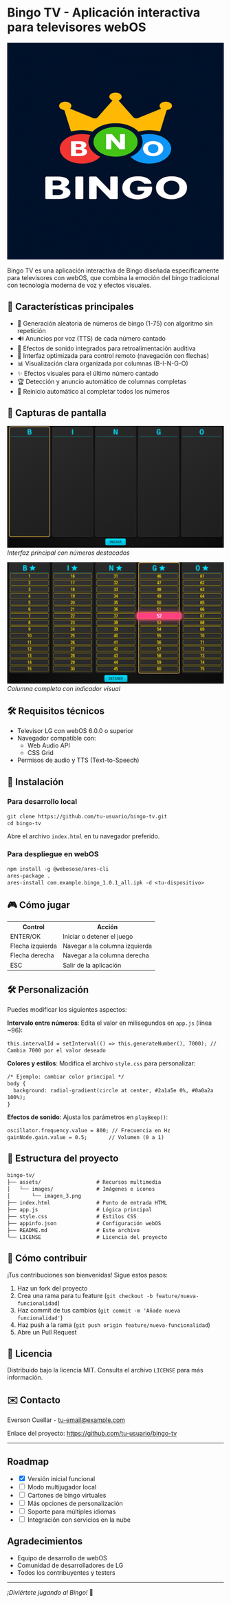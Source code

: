 <!DOCTYPE html>
<html>
<body>

<h1>Bingo TV - Aplicación interactiva para televisores webOS</h1>

<p><img src="assets/images/imagen_3.png" alt="Banner del proyecto"></p>

<p>Bingo TV es una aplicación interactiva de Bingo diseñada específicamente para televisores con webOS, que combina la emoción del bingo tradicional con tecnología moderna de voz y efectos visuales.</p>

<h2><span class="emoji">🌟</span> Características principales</h2>

<ul>
    <li><span class="emoji">🎯</span> Generación aleatoria de números de bingo (1-75) con algoritmo sin repetición</li>
    <li><span class="emoji">🔊</span> Anuncios por voz (TTS) de cada número cantado</li>
    <li><span class="emoji">🔔</span> Efectos de sonido integrados para retroalimentación auditiva</li>
    <li><span class="emoji">🎨</span> Interfaz optimizada para control remoto (navegación con flechas)</li>
    <li><span class="emoji">📊</span> Visualización clara organizada por columnas (B-I-N-G-O)</li>
    <li><span class="emoji">✨</span> Efectos visuales para el último número cantado</li>
    <li><span class="emoji">🏆</span> Detección y anuncio automático de columnas completas</li>
    <li><span class="emoji">🔄</span> Reinicio automático al completar todos los números</li>
</ul>

<h2><span class="emoji">📸</span> Capturas de pantalla</h2>

<p><img src="assets/images/Screenshot_1.png" alt="Interfaz principal"><br>
<em>Interfaz principal con números destacados</em></p>

<p><img src="assets/images/Screenshot_4.png" alt="Columna completa"><br>
<em>Columna completa con indicador visual</em></p>

<h2><span class="emoji">🛠️</span> Requisitos técnicos</h2>

<ul>
    <li>Televisor LG con webOS 6.0.0 o superior</li>
    <li>Navegador compatible con:
        <ul>
            <li>Web Audio API</li>
            <li>CSS Grid</li>
        </ul>
    </li>
    <li>Permisos de audio y TTS (Text-to-Speech)</li>
</ul>

<h2><span class="emoji">🚀</span> Instalación</h2>

<h3>Para desarrollo local</h3>

<pre><code>git clone https://github.com/tu-usuario/bingo-tv.git
cd bingo-tv
</code></pre>

<p>Abre el archivo <code>index.html</code> en tu navegador preferido.</p>

<h3>Para despliegue en webOS</h3>

<pre><code>npm install -g @webosose/ares-cli
ares-package .
ares-install com.example.bingo_1.0.1_all.ipk -d &lt;tu-dispositivo&gt;
</code></pre>

<h2><span class="emoji">🎮</span> Cómo jugar</h2>

<table>
    <tr>
        <th>Control</th>
        <th>Acción</th>
    </tr>
    <tr>
        <td>ENTER/OK</td>
        <td>Iniciar o detener el juego</td>
    </tr>
    <tr>
        <td>Flecha izquierda</td>
        <td>Navegar a la columna izquierda</td>
    </tr>
    <tr>
        <td>Flecha derecha</td>
        <td>Navegar a la columna derecha</td>
    </tr>
    <tr>
        <td>ESC</td>
        <td>Salir de la aplicación</td>
    </tr>
</table>

<h2><span class="emoji">🛠</span> Personalización</h2>

<p>Puedes modificar los siguientes aspectos:</p>

<p><strong>Intervalo entre números</strong>:
Edita el valor en milisegundos en <code>app.js</code> (línea ~96):</p>

<pre><code>this.intervalId = setInterval(() => this.generateNumber(), 7000); // Cambia 7000 por el valor deseado
</code></pre>

<p><strong>Colores y estilos</strong>:
Modifica el archivo <code>style.css</code> para personalizar:</p>

<pre><code>/* Ejemplo: cambiar color principal */
body {
  background: radial-gradient(circle at center, #2a1a5e 0%, #0a0a2a 100%);
}
</code></pre>

<p><strong>Efectos de sonido</strong>:
Ajusta los parámetros en <code>playBeep()</code>:</p>

<pre><code>oscillator.frequency.value = 800; // Frecuencia en Hz
gainNode.gain.value = 0.5;       // Volumen (0 a 1)
</code></pre>

<h2><span class="emoji">📂</span> Estructura del proyecto</h2>

<pre><code>bingo-tv/
├── assets/                  # Recursos multimedia
│   └── images/              # Imágenes e iconos
│       └── imagen_3.png
├── index.html               # Punto de entrada HTML
├── app.js                   # Lógica principal
├── style.css                # Estilos CSS
├── appinfo.json             # Configuración webOS
├── README.md                # Este archivo
└── LICENSE                  # Licencia del proyecto
</code></pre>

<h2><span class="emoji">🤝</span> Cómo contribuir</h2>

<p>¡Tus contribuciones son bienvenidas! Sigue estos pasos:</p>

<ol>
    <li>Haz un fork del proyecto</li>
    <li>Crea una rama para tu feature (<code>git checkout -b feature/nueva-funcionalidad</code>)</li>
    <li>Haz commit de tus cambios (<code>git commit -m 'Añade nueva funcionalidad'</code>)</li>
    <li>Haz push a la rama (<code>git push origin feature/nueva-funcionalidad</code>)</li>
    <li>Abre un Pull Request</li>
</ol>

<h2><span class="emoji">📜</span> Licencia</h2>

<p>Distribuido bajo la licencia MIT. Consulta el archivo <code>LICENSE</code> para más información.</p>

<h2><span class="emoji">✉️</span> Contacto</h2>

<p>Everson Cuellar - <a href="mailto:tu-email@example.com">tu-email@example.com</a></p>

<p>Enlace del proyecto: <a href="https://github.com/tu-usuario/bingo-tv">https://github.com/tu-usuario/bingo-tv</a></p>

<hr>

<h2>Roadmap</h2>

<ul>
    <li><input type="checkbox" checked> Versión inicial funcional</li>
    <li><input type="checkbox"> Modo multijugador local</li>
    <li><input type="checkbox"> Cartones de bingo virtuales</li>
    <li><input type="checkbox"> Más opciones de personalización</li>
    <li><input type="checkbox"> Soporte para múltiples idiomas</li>
    <li><input type="checkbox"> Integración con servicios en la nube</li>
</ul>

<h2>Agradecimientos</h2>

<ul>
    <li>Equipo de desarrollo de webOS</li>
    <li>Comunidad de desarrolladores de LG</li>
    <li>Todos los contribuyentes y testers</li>
</ul>

<hr>

<p><em>¡Diviértete jugando al Bingo!</em> <span class="emoji">🎉</span></p>

</body>
</html>
